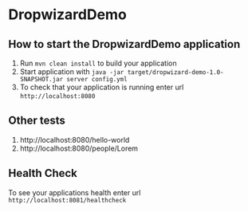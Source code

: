 # DropwizardDemo

How to start the DropwizardDemo application
---

1. Run `mvn clean install` to build your application
2. Start application with `java -jar target/dropwizard-demo-1.0-SNAPSHOT.jar server config.yml`
3. To check that your application is running enter url `http://localhost:8080`


Other tests
---

1. http://localhost:8080/hello-world
2. http://localhost:8080/people/Lorem


Health Check
---

To see your applications health enter url `http://localhost:8081/healthcheck`
